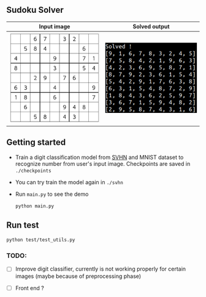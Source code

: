 ## Sudoku Solver


Input image            |  Solved output
:-------------------------:|:-------------------------:
<img src="https://github.com/SimonCao1207/SudokuSolver/blob/master/img/sudoku_img1.png?raw=True" alt="drawing" width="300"/> |  <img src="https://github.com/SimonCao1207/SudokuSolver/blob/master/img/solved.png?raw=True" alt="drawing" width="300"/>






## Getting started
  - Train a digit classification model from [SVHN](http://ufldl.stanford.edu/housenumbers/) and MNIST dataset to recognize number from user's input image. Checkpoints are saved in `./checkpoints`

  - You can try train the model again in `./svhn`

  - Run `main.py` to see the demo 
    ```sh
    python main.py
    ```

## Run test

  ```sh
  python test/test_utils.py
  ```


### TODO: 

- [ ] Improve digit classifier, currently is not working properly for certain images (maybe because of preprocessing phase)

- [ ] Front end ? 



